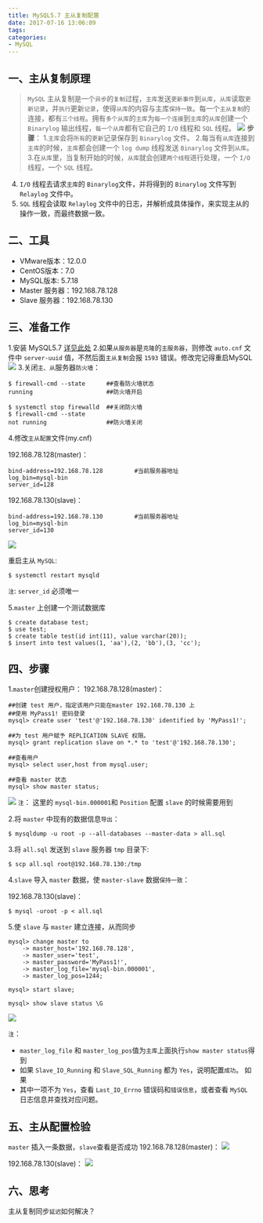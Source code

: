 ```yaml
---
title: MySQL5.7 主从复制配置
date: 2017-07-16 13:06:09
tags:
categories:
- MySQL
---
```


一、主从复制原理
----------------
>`MySQL` 主从复制是一个`异步`的`复制`过程，`主库`发送`更新事件`到`从库`，`从库`读取`更新记录`，并`执行`更新`记录`，使得`从库`的内容与主库`保持一致`。每一个`主从复制`的连接，都有`三个线程`。拥有`多个从库`的`主库`为`每一个连接`到`主库`的`从库`创建一个 `Binarylog` 输出线程，`每一个从库`都有它自己的 `I/O` 线程和 `SQL` 线程。
![][8]
**步骤**：
1.`主库`会将`所有`的`更新`记录保存到 `Binarylog` 文件。
2.每当有`从库`连接到`主库`的时候，`主库`都会创建一个 `log dump` 线程发送 `Binarylog` 文件到`从库`。
3.在`从库`里，当复制开始的时候，`从库`就会创建`两个线程`进行处理，一个 `I/O` 线程，一个 `SQL` 线程。
4. `I/O` 线程去请求`主库`的  `Binarylog`文件，并将得到的 `Binarylog` 文件写到 `Relaylog` 文件中。
5. `SQL` 线程会读取 `Relaylog` 文件中的日志，并解析成具体操作，来实现主从的操作一致，而最终数据一致。

二、工具
----------------
 - VMware版本：12.0.0 
 - CentOS版本：7.0
 - MySQL版本: 5.7.18
 - Master 服务器：192.168.78.128
 - Slave 服务器：192.168.78.130

三、准备工作
----------------
1.安装 MySQL5.7 [详见此处][1]
2.如果`从服务器`是`克隆`的`主服务器`，则修改 `auto.cnf` 文件中 `server-uuid` 值，不然后面`主从复制`会报 `1593` 错误。修改完记得重启MySQL
![][2]
3.关闭`主、从`服务器`防火墙`：
```
$ firewall-cmd --state      ##查看防火墙状态
running                     ##防火墙开启

$ systemctl stop firewalld  ##关闭防火墙
$ firewall-cmd --state
not running                 ##防火墙关闭
```

4.修改`主从配置`文件(my.cnf)

192.168.78.128(master)：

```
bind-address=192.168.78.128         #当前服务器地址
log_bin=mysql-bin  
server_id=128
```

192.168.78.130(slave)：

```
bind-address=192.168.78.130         #当前服务器地址
log_bin=mysql-bin  
server_id=130
```
![][3]

重启主从 `MySQL`:

```
$ systemctl restart mysqld
```

`注`: `server_id` 必须唯一


5.`master` 上创建一个测试数据库

```
$ create database test;
$ use test;
$ create table test(id int(11), value varchar(20));
$ insert into test values(1, 'aa'),(2, 'bb'),(3, 'cc');
```

四、步骤
----------------
1.`master`创建授权用户：
192.168.78.128(master)：

```
##创建 test 用户，指定该用户只能在master 192.168.78.130 上
##使用 MyPass1! 密码登录
mysql> create user 'test'@'192.168.78.130' identified by 'MyPass1!';

##为 test 用户赋予 REPLICATION SLAVE 权限。
mysql> grant replication slave on *.* to 'test'@'192.168.78.130';

##查看用户
mysql> select user,host from mysql.user;

##查看 master 状态
mysql> show master status;
```
![][4]
`注`：
这里的 `mysql-bin.000001`和 `Position` 配置 `slave` 的时候需要用到

2.将 `master` 中现有的数据信息`导出`：

```
$ mysqldump -u root -p --all-databases --master-data > all.sql
```

3.将 `all.sql` 发送到 `slave` 服务器 `tmp` 目录下:

```
$ scp all.sql root@192.168.78.130:/tmp
```

4.`slave` 导入 `master` 数据，使 `master-slave` 数据`保持一致`：

192.168.78.130(slave)：

```
$ mysql -uroot -p < all.sql
```

5.使 `slave` 与 `master` 建立连接，从而同步

```
mysql> change master to
    -> master_host='192.168.78.128',
    -> master_user='test',
    -> master_password='MyPass1!',
    -> master_log_file='mysql-bin.000001',
    -> master_log_pos=1244;
    
mysql> start slave;

mysql> show slave status \G
```
![][5]

`注`：

 - `master_log_file` 和 `master_log_pos`值为`主库`上面执行`show master status`得到
 - 如果 `Slave_IO_Running` 和 `Slave_SQL_Running` 都为 `Yes`，说明配置`成功`。 如果
 - 其中一项不为 `Yes`，查看 `Last_IO_Errno` 错误码和`错误信息`，或者查看 `MySQL` 日志信息并查找对应问题。

五、主从配置检验
----------------

`master` 插入一条数据，`slave`查看是否成功
192.168.78.128(master)：
![][6]

192.168.78.130(slave)：
![][7]

六、思考
----------------
主从复制同步`延迟`如何解决？

  [1]: http://upupjie.com/2017/04/10/CentOS-7-%E5%AE%89%E8%A3%85-LNMP-%E7%8E%AF%E5%A2%83%EF%BC%88PHP7-MySQL5-7-Nginx1-10%EF%BC%89/
  [2]: http://olln3wpar.bkt.clouddn.com/Mysql/jpg/1.png
  [3]: http://olln3wpar.bkt.clouddn.com/Mysql/jpg/2.png
  [4]: http://olln3wpar.bkt.clouddn.com/Mysql/jpg/3.png
  [5]: http://olln3wpar.bkt.clouddn.com/Mysql/jpg/5.png
  [6]: http://olln3wpar.bkt.clouddn.com/Mysql/jpg/6.png
  [7]: http://olln3wpar.bkt.clouddn.com/Mysql/jpg/7.png
  [8]: http://olln3wpar.bkt.clouddn.com/Mysql/jpg00.png